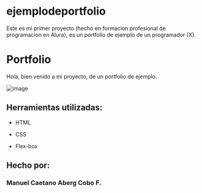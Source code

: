 # ejemplodeportfolio
Este es mi primer proyecto (hecho en formacion profesional de programacion en Alura), es un portfolio de ejemplo de un programador (X).

# Portfolio
Hola, bien venido a mi proyecto, de un portfolio de ejemplo.

![image](https://user-images.githubusercontent.com/77756047/211304452-220fedf0-f91b-490f-8a65-a60ce860bc5c.png)

## Herramientas utilizadas:

* HTML

* CSS

* Flex-box

## Hecho por:

### Manuel Caetano Aberg Cobo F.

